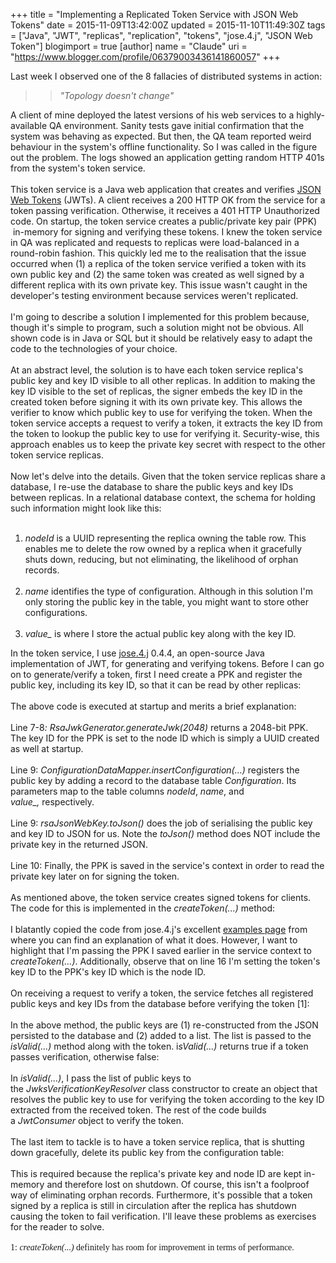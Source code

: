 +++
title = "Implementing a Replicated Token Service with JSON Web Tokens"
date = 2015-11-09T13:42:00Z
updated = 2015-11-10T11:49:30Z
tags = ["Java", "JWT", "replicas", "replication", "tokens", "jose.4.j", "JSON Web Token"]
blogimport = true 
[author]
	name = "Claude"
	uri = "https://www.blogger.com/profile/06379003436141860057"
+++

<div>Last week I observed one of the 8 fallacies of distributed systems in action:<br /><blockquote class="tr_bq"><blockquote class="tr_bq"><i>"Topology doesn't change"</i></blockquote></blockquote></div><div>A client of mine deployed the latest versions of his web services to a highly-available QA environment. Sanity tests gave initial confirmation that the system was behaving as expected. But then, the QA team reported weird behaviour in the system's offline functionality. So I was called in the figure out the problem. The logs showed an application getting random HTTP 401s from the system's token service.</div><div><br /></div><div>This token service is a Java web application that creates and verifies <a href="http://jwt.io/" target="_blank">JSON Web Tokens</a> (JWTs). A client receives a 200 HTTP OK from the service for a token passing verification. Otherwise, it receives a 401 HTTP Unauthorized code. On startup, the token service creates a public/private key pair (PPK) &nbsp;in-memory&nbsp;for signing and verifying these tokens. I knew the token service in QA was replicated and requests to replicas were load-balanced in a round-robin fashion. This quickly led me to the realisation that the issue occurred when (1) a replica of the token service verified a token with its own public key and (2) the same token was created as well signed by a different replica with its own private key. This issue wasn't caught in the developer's testing environment because services weren't replicated.</div><div><br /></div><div>I'm going to describe a solution I implemented for this problem because, though it's simple to program, such a solution might not be obvious. All shown code is in Java or SQL but it should be relatively easy to adapt the code to the technologies of your choice.&nbsp;</div><div><br /></div><div>At an abstract level, the solution is to have each token service replica's public key and key ID visible to all other replicas. In addition to making the key ID visible to the set of replicas, the signer embeds the key ID in the created token before signing it with its own private key. This allows the verifier to know which public key to use for verifying the token. When the token service accepts a request to verify a token, it extracts the key ID from the token to lookup the public key to use for verifying it. Security-wise, this approach enables us to keep the private key secret with respect to the other token service replicas.</div><div><br /></div><div>Now let's delve into the details. Given that the token service replicas share a database, I re-use the database to share the public keys and key IDs between replicas. In a relational database context, the schema for holding such information might look like this:</div><br /><script src="https://gist.github.com/claudemamo/37732487df6f59fc7177.js?file=schema.sql"></script><ol><li><i>nodeId</i> is a UUID representing the replica owning the table row. This enables me to delete&nbsp;the row owned by a replica when it gracefully shuts down, reducing, but not eliminating, the likelihood of orphan records.</li><br /><li><i>name</i> identifies the type of configuration. Although in this solution I'm only storing the public key in the table, you might want to store other configurations.</li><br /><li><i>value_</i> is where I store the actual public key along with the key ID.</li></ol><div>In the token service, I use&nbsp;<a href="https://bitbucket.org/b_c/jose4j/wiki/Home" target="_blank">jose.4.j</a>&nbsp;0.4.4, an open-source Java implementation of JWT, for generating and verifying tokens. Before I can go on to generate/verify a token, first I need create a PPK and register the public key, including its key ID, so that it can be read by other replicas:</div><br /><script src="https://gist.github.com/claudemamo/37732487df6f59fc7177.js?file=Listener(1).java"></script>The above code is executed at startup and merits a brief explanation:<br /><i><br /></i>Line 7-8<i>: RsaJwkGenerator.generateJwk(2048)</i> returns a 2048-bit PPK. The key ID for the PPK is set to the node ID which is simply a UUID created as well at startup.<br /><i><br /></i>Line 9:&nbsp;<i>ConfigurationDataMapper.insertConfiguration(...)</i> registers the public key by adding a record to the database table <i>Configuration</i>. Its parameters map to the table columns&nbsp;<i>nodeId</i>, <i>name</i>, and <i>value_,</i>&nbsp;respectively.<br /><i><br /></i>Line 9:&nbsp;<i>rsaJsonWebKey.toJson() </i>does the job of serialising the public key and key ID to JSON for us. Note the&nbsp;<i>toJson()</i>&nbsp;method does NOT include the private key in the returned JSON.<br /><br />Line 10: Finally, the PPK is saved in the service's context in order to read the private key later on for signing the token.<br /><div><br /></div><div>As mentioned above, the token service creates signed tokens for clients. The code for this is implemented in the <i>createToken(...)</i> method:</div><br /><script src="https://gist.github.com/claudemamo/37732487df6f59fc7177.js?file=TokenFactory.java"></script>I blatantly copied the code from&nbsp;jose.4.j's excellent <a href="https://bitbucket.org/b_c/jose4j/wiki/JWT%20Examples" target="_blank">examples page</a> from where you can find an explanation of what it does.&nbsp;However, I want to highlight that I'm passing the PPK I saved earlier in the service context to <i>createToken(...)</i>. Additionally, observe that on line 16 I'm setting the token's key ID to the PPK's key ID which is the node ID.<br /><br /><div>On receiving a request to verify a token, the service fetches all registered public keys and key IDs from the database before verifying the token [1]:</div><br /><script src="https://gist.github.com/claudemamo/37732487df6f59fc7177.js?file=TokenService(1).java"></script><div>In the above method, the public keys are (1) re-constructed from the JSON persisted to the database and (2) added to a list. The list is passed to the <i>isValid(...)</i> method along with the token. i<i>sValid(...)</i>&nbsp;returns true if a token passes verification, otherwise false:<br /><br /><script src="https://gist.github.com/claudemamo/37732487df6f59fc7177.js?file=TokenService(2).java"></script>In <i>isValid(...)</i>, I pass the list of public keys to the&nbsp;<i>JwksVerificationKeyResolver</i>&nbsp;class constructor to create an object that resolves the public key to use for verifying the token according to the key ID extracted from the received token. The rest of the code builds a&nbsp;<i>JwtConsumer</i>&nbsp;object to verify the token.<br /><br />The last item to tackle is to have a token service replica, that is shutting down gracefully, delete its public key from the configuration table:<br /><br /><script src="https://gist.github.com/claudemamo/37732487df6f59fc7177.js?file=Listener(2).java"></script>This is required because the replica's private key and node ID are kept in-memory and therefore lost on shutdown. Of course, this isn't a foolproof way of eliminating orphan records. Furthermore, it's possible that a token signed by a replica is still in circulation after the replica has shutdown causing the token to fail verification. I'll leave these problems as exercises for the reader to solve.<br /><br /></div><div style="text-align: justify;"><span class="num" style="font-family: &quot;times&quot; , &quot;times new roman&quot; , serif;">1: <i>createToken(...)</i> definitely has room for improvement in terms of performance.&nbsp;</span></div>
